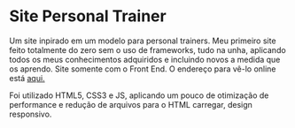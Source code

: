 # Site Personal Trainer
 Um site inpirado em um modelo para personal trainers.
 Meu primeiro site feito totalmente do zero sem o uso de frameworks, tudo na unha, aplicando todos os meus conhecimentos adquiridos e incluindo novos a medida que os aprendo.
 Site somente com o Front End.
 O endereço para vê-lo online está [aqui.](https://bryanbruzinga.github.io/Site-Personal-Trainer/.)
 
 Foi utilizado HTML5, CSS3 e JS, aplicando um pouco de otimização de performance e redução de arquivos para o HTML carregar, design responsivo.
